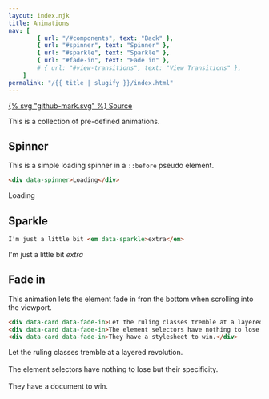 ```yaml
---
layout: index.njk
title: Animations
nav: [
        { url: "/#components", text: "Back" },
        { url: "#spinner", text: "Spinner" },
        { url: "#sparkle", text: "Sparkle" },
        { url: "#fade-in", text: "Fade in" },
        # { url: "#view-transitions", text: "View Transitions" },
    ]
permalink: "/{{ title | slugify }}/index.html"
---
```


<a href="https://github.com/iamschulz/ssstyles/blob/main/css/animation.css" data-button>{% svg "github-mark.svg" %} Source</a>

This is a collection of pre-defined animations.

## Spinner

This is a simple loading spinner in a `::before` pseudo element.

```html
<div data-spinner>Loading</div>
```

<div data-spinner>Loading</div>

## Sparkle

```html
I'm just a little bit <em data-sparkle>extra</em>
```

<p>I'm just a little bit <em data-sparkle>extra</em></p>

## Fade in

This animation lets the element fade in fron the bottom when scrolling into the viewport.

```html
<div data-card data-fade-in>Let the ruling classes tremble at a layered revolution.</div>
<div data-card data-fade-in>The element selectors have nothing to lose but their specificity.</div>
<div data-card data-fade-in>They have a stylesheet to win.</div>
```

<div data-card data-fade-in>Let the ruling classes tremble at a layered revolution.</div><br>
<div data-card data-fade-in>The element selectors have nothing to lose but their specificity.</div><br>
<div data-card data-fade-in>They have a document to win.</div>
